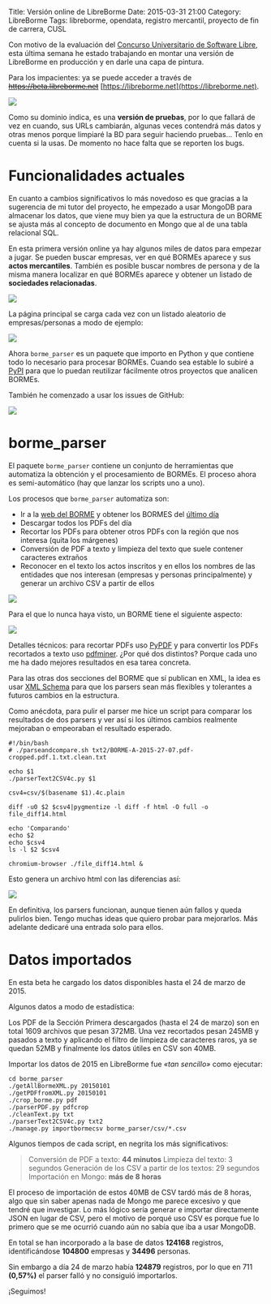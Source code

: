 Title: Versión online de LibreBorme
Date: 2015-03-31 21:00
Category: LibreBorme
Tags: libreborme, opendata, registro mercantil, proyecto de fin de carrera, CUSL

Con motivo de la evaluación del [Concurso Universitario de Software Libre](https://www.concursosoftwarelibre.org/1415/), esta última semana he estado trabajando en montar una versión de LibreBorme en producción y en darle una capa de pintura.

Para los impacientes: ya se puede acceder a través de <strike>https://beta.libreborme.net</strike> [https://libreborme.net](https://libreborme.net).

<a href="/img/libreborme/principal1.gif"><img src="/img/libreborme/thumbnails/750x_/principal1.gif" /></a>

Como su dominio indica, es una **versión de pruebas**, por lo que fallará de vez en cuando, sus URLs cambiarán, algunas veces contendrá más datos y otras menos porque limpiaré la BD para seguir haciendo pruebas...
Tenlo en cuenta si la usas. De momento no hace falta que se reporten los bugs.

# Funcionalidades actuales

En cuanto a cambios significativos lo más novedoso es que gracias a la sugerencia de mi tutor del proyecto, he empezado a usar MongoDB para almacenar los datos, que viene muy bien ya que la estructura de un BORME se ajusta más al concepto de documento en Mongo que al de una tabla relacional SQL.

En esta primera versión online ya hay algunos miles de datos para empezar a jugar. Se pueden buscar empresas, ver en qué BORMEs aparece y sus **actos mercantiles**.
También es posible buscar nombres de persona y de la misma manera localizar en qué BORMEs aparece y obtener un listado de **sociedades relacionadas**.

<a href="/img/libreborme/detalle_mercadona1.gif"><img src="/img/libreborme/thumbnails/750x_/detalle_mercadona1.gif" /></a>

La página principal se carga cada vez con un listado aleatorio de empresas/personas a modo de ejemplo:

<a href="/img/libreborme/home1.gif"><img src="/img/libreborme/thumbnails/750x_/home1.gif" /></a>

Ahora `borme_parser` es un paquete que importo en Python y que contiene todo lo necesario para procesar BORMEs. Cuando sea estable lo subiré a [PyPI](https://pypi.python.org/pypi) para que lo puedan reutilizar fácilmente otros proyectos que analicen BORMEs.

También he comenzado a usar los issues de GitHub:

<a href="/img/libreborme/issues1.gif"><img src="/img/libreborme/thumbnails/750x_/issues1.gif" /></a>

# borme_parser

El paquete `borme_parser` contiene un conjunto de herramientas que automatiza la obtención y el procesamiento de BORMEs. El proceso ahora es semi-automático (hay que lanzar los scripts uno a uno).

Los procesos que `borme_parser` automatiza son:

- Ir a la [web del BORME](http://www.boe.es/diario_borme/) y obtener los BORMES del [último día](http://www.boe.es/borme/dias/2015/03/31/)
- Descargar todos los PDFs del día
- Recortar los PDFs para obtener otros PDFs con la región que nos interesa (quita los márgenes)
- Conversión de PDF a texto y limpieza del texto que suele contener caracteres extraños
- Reconocer en el texto los actos inscritos y en ellos los nombres de las entidades que nos interesan (empresas y personas principalmente) y generar un archivo CSV a partir de ellos

<a href="/img/libreborme/descargar_bormes.gif"><img src="/img/libreborme/thumbnails/750x_/descargar_bormes.gif" /></a>

Para el que lo nunca haya visto, un BORME tiene el siguiente aspecto:

<a href="/img/libreborme/borme_pdf.gif"><img src="/img/libreborme/thumbnails/750x_/borme_pdf.gif" /></a>

Detalles técnicos: para recortar PDFs uso [PyPDF](https://pypi.python.org/pypi/pyPdf/1.13) y para convertir los PDFs recortados a texto uso [pdfminer](https://pypi.python.org/pypi/pdfminer/). ¿Por qué dos distintos? Porque cada uno me ha dado mejores resultados en esa tarea concreta.

Para las otras dos secciones del BORME que sí publican en XML, la idea es usar [XML Schema](https://en.wikipedia.org/wiki/XML_schema) para que los parsers sean más flexibles y tolerantes a futuros cambios en la estructura.

Como anécdota, para pulir el parser me hice un script para comparar los resultados de dos parsers y ver así si los últimos cambios realmente mejoraban o empeoraban el resultado esperado.

    #!/bin/bash
    # ./parseandcompare.sh txt2/BORME-A-2015-27-07.pdf-cropped.pdf.1.txt.clean.txt

    echo $1
    ./parserText2CSV4c.py $1

    csv4=csv/$(basename $1).4c.plain

    diff -u0 $2 $csv4|pygmentize -l diff -f html -O full -o file_diff14.html

    echo 'Comparando'
    echo $2
    echo $csv4
    ls -l $2 $csv4

    chromium-browser ./file_diff14.html &

Esto genera un archivo html con las diferencias así:

<a href="/img/libreborme/parseandcompare1.gif"><img src="/img/libreborme/thumbnails/750x_/parseandcompare1.gif" /></a>

En definitiva, los parsers funcionan, aunque tienen aún fallos y queda pulirlos bien. Tengo muchas ideas que quiero probar para mejorarlos. Más adelante dedicaré una entrada solo para ellos.

# Datos importados

En esta beta he cargado los datos disponibles hasta el 24 de marzo de 2015.

Algunos datos a modo de estadística:

Los PDF de la Sección Primera descargados (hasta el 24 de marzo) son en total 1609 archivos que pesan 372MB. Una vez recortados pesan 245MB y pasados a texto y aplicando el filtro de limpieza de caracteres raros, ya se quedan 52MB y finalmente los datos útiles en CSV son 40MB.

Importar los datos de 2015 en LibreBorme fue *«tan sencillo»* como ejecutar:

    cd borme_parser
    ./getAllBormeXML.py 20150101
    ./getPDFfromXML.py 20150101
    ./crop_borme.py pdf
    ./parserPDF.py pdfcrop
    ./cleanText.py txt
    ./parserText2CSV4c.py txt2
    ./manage.py importbormecsv borme_parser/csv/*.csv

Algunos tiempos de cada script, en negrita los más significativos:

> Conversión de PDF a texto: **44 minutos**
> Limpieza del texto: 3 segundos
> Generación de los CSV a partir de los textos: 29 segundos
> Importación en Mongo: **más de 8 horas**

El proceso de importación de estos 40MB de CSV tardó más de 8 horas, algo que sin saber apenas nada de Mongo me parece excesivo y que tendré que investigar. Lo más lógico sería generar e importar directamente JSON en lugar de CSV, pero el motivo de porqué uso CSV es porque fue lo primero que se me ocurrió cuando aún no sabía que iba a usar MongoDB.

En total se han incorporado a la base de datos **124168** registros, identificándose **104800** empresas y **34496** personas.

Sin embargo a día 24 de marzo había **124879** registros, por lo que en 711 **(0,57%)** el parser falló y no consiguió importarlos.

¡Seguimos!
